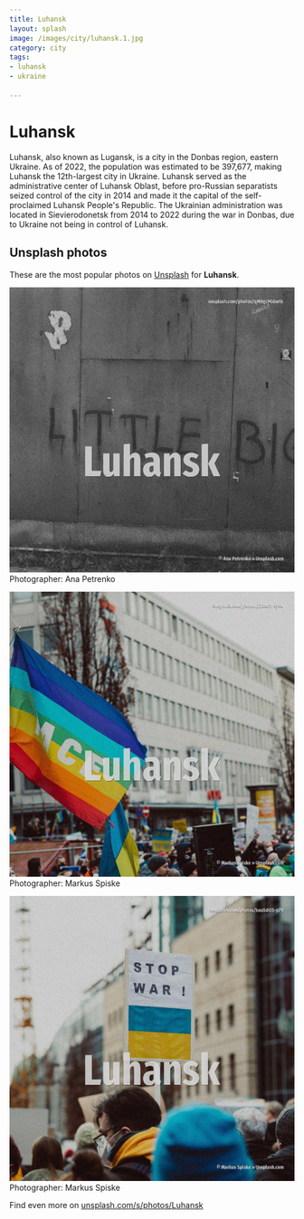 ```yaml
---
title: Luhansk
layout: splash
image: /images/city/luhansk.1.jpg
category: city
tags:
- luhansk
- ukraine

---
```

# Luhansk

Luhansk, also known as Lugansk, is a city in the Donbas region, eastern Ukraine. As of 2022, the population was estimated to be 397,677, making Luhansk the 12th-largest city in  Ukraine.  Luhansk served as the administrative center of Luhansk Oblast, before pro-Russian separatists  seized control of the city in 2014 and made it the capital of the self-proclaimed Luhansk People's  Republic. The Ukrainian administration was located in Sievierodonetsk from 2014 to 2022 during the war in  Donbas, due to Ukraine not being in control of Luhansk. 

 
## Unsplash photos
These are the most popular photos on [Unsplash](https://unsplash.com) for **Luhansk**.
 
![Luhansk](/images/city/luhansk.1.jpg)
Photographer:  Ana Petrenko
 
![Luhansk](/images/city/luhansk.2.jpg)
Photographer:  Markus Spiske
 
![Luhansk](/images/city/luhansk.3.jpg)
Photographer:  Markus Spiske
 
Find even more on [unsplash.com/s/photos/Luhansk](https://unsplash.com/s/photos/Luhansk)
 
